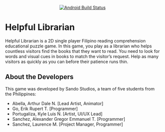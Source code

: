 <p align="center">
<a href="https://github.com/KoolieAid/HelpfulLibrarian/actions">
    <img alt="Android Build Status" src="https://img.shields.io/github/actions/workflow/status/KoolieAid/HelpfulLibrarian/build.yml?label=Android%20Build&style=for-the-badge" />
  </a>
</p>

# Helpful Librarian
Helpful Librarian is a 2D single player Filipino reading comprehension educational puzzle game. In this game, you play as a librarian who helps countless visitors find the books that they want to read. You need to look for words and visual cues in books to match the visitor’s request. Help as many visitors as quickly as you can before their patience runs thin.

## About the Developers
This game was developed by Sando Studios, a team of five students from the Philippines:
- Abella, Arthur Dale N. [Lead Artist, Animator]
- Go, Erik Rupert T. [Programmer]
- Portugaliza, Kyle Luis N. [Artist, UI/UX Lead]
- Sanchez, Alexander Gregor Emmanuel T. [Programmer]
- Sanchez, Laurence M. [Project Manager, Programmer]
